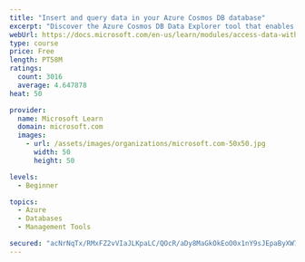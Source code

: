 ```yaml
---
title: "Insert and query data in your Azure Cosmos DB database"
excerpt: "Discover the Azure Cosmos DB Data Explorer tool that enables you to add or modify data. Create stored procedures in JavaScript."
webUrl: https://docs.microsoft.com/en-us/learn/modules/access-data-with-cosmos-db-and-sql-api/
type: course
price: Free
length: PT58M
ratings:
  count: 3016
  average: 4.647878
heat: 50

provider:
  name: Microsoft Learn
  domain: microsoft.com
  images:
    - url: /assets/images/organizations/microsoft.com-50x50.jpg
      width: 50
      height: 50

levels:
  - Beginner

topics:
  - Azure
  - Databases
  - Management Tools

secured: "acNrNqTx/RMxFZ2vVIaJLKpaLC/QOcR/aDy8MaGkOkEoO0x1nY9sJEpaByXW7kti/3DvSyBaPk8V2vQO4gD5WSN7Qp5HWXdH7I5kXSY8F5G4Dvie6d7qWB7LYHW61tRRfCjEwBI20KvUf5SBP7lWDAJ2utff0nzlnrXZDgkaq81suK1oxLS3QMMQwm3r/anVHDV5t5GEBjWSRK+0UMGa6c4X7AoZ6anQt27Z1HAi+DTEJTMEW0Eh4vek/86jP/Xpvp7BE/0e7tmJq7Jt4eK/ghmFRDtKqeH3iivUhmSnP7xYhCiQhACcR+CRHaHFwfXrkD6VwjWejPC8+ydzw7CquNok5qa3aSuUyqdeaTP2P73sgpJhS8Ys/Yt35lVR47M2WikQcmAiJ2FaqtFS2y7hVnhb4wMWdO56GN5Be3bbAm0=;edpmgARSZCOcOG8Se4lC2Q=="
---
```


